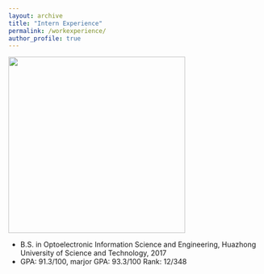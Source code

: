 ```yaml
---
layout: archive
title: "Intern Experience"
permalink: /workexperience/
author_profile: true
---
```


<img src="http://xtian17.github.io/images/Hustseals.png" width="350">

* B.S. in Optoelectronic Information Science and Engineering, Huazhong University of Science and Technology, 2017
* GPA: 91.3/100, marjor GPA: 93.3/100 Rank: 12/348
